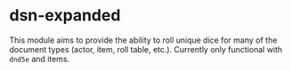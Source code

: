 # dsn-expanded
 This module aims to provide the ability to roll unique dice for many of the document types (actor, item, roll table, etc.). Currently only functional with `dnd5e` and items.
